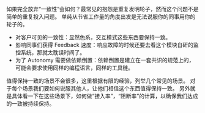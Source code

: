 如果完全放弃“一致性”会如何？最常见的抱怨是重复发明轮子，然而这个问题不是简单的重复投入问题。
单纯从节省工作量的角度出发是无法说服你的同事用你的轮子的。

* 对客户可见的一致性：显然色系，交互模式这些东西要保持一致。
* 影响同事们获得 Feedback 速度：响应故障的时候还要去看这个模块自研的监控系统，那就太耽误时间了。
* 为了 Autonomy 需要做依赖倒置：依赖倒置是建立在一套共识的规范上的，可能会要求使用同样的编程语言，同样的工具链。

值得保持一致的场景不会很多，这里根据有限的经验，列举几个常见的场景。
对于每个场景我们要如何说服其他人，让他们相信这个东西值得保持一致。
另外就是具体看一下在这些场景下，如何做“接入率”，“阻断率”的计算，以确保我们达成的一致被持续保持。